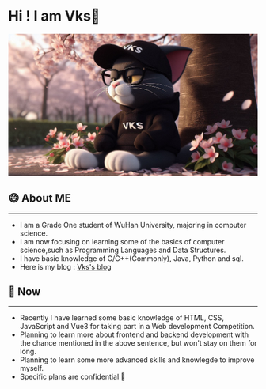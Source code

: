 # Hi ! I am Vks👋

<!--
**Vks-Feng/Vks-Feng** is a ✨ _special_ ✨ repository because its `README.md` (this file) appears on your GitHub profile.

Here are some ideas to get you started:

- 🔭 I’m currently working on ...
- 🌱 I’m currently learning ...
- 👯 I’m looking to collaborate on ...
- 🤔 I’m looking for help with ...
- 💬 Ask me about ...
- 📫 How to reach me: ...
- 😄 Pronouns: ...
- ⚡ Fun fact: ...
-->

![image](https://github.com/Vks-Feng/Vks-Feng/blob/main/bkg.png)


## 😄 About ME

---

- I am a Grade One student of WuHan University, majoring in computer science.
- I am now focusing on learning some of the basics of computer science,such as Programming Languages and Data Structures.
- I have basic knowledge of C/C++(Commonly), Java, Python and sql.
- Here is my blog : [Vks's blog](https://vks-feng.github.io/)
## 🔭 Now

---

- Recently I have learned some basic knowledge of HTML, CSS, JavaScript and Vue3 for taking part in a Web development Competition.
- Planning to learn more about frontend and backend development with the chance mentioned in the above sentence, but won't stay on them for long.
- Planning to learn some more advanced skills and knowlegde to improve myself.
- Specific plans are confidential 👻


